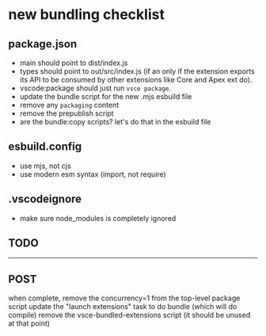 # new bundling checklist

## package.json

- main should point to dist/index.js
- types should point to out/src/index.js (if an only if the extension exports its API to be consumed by other extensions like Core and Apex ext do).
- vscode:package should just run `vsce package`.
- update the bundle script for the new .mjs esbuild file
- remove any `packaging` content
- remove the prepublish script
- are the bundle:copy scripts? let's do that in the esbuild file

## esbuild.config

- use mjs, not cjs
- use modern esm syntax (import, not require)

## .vscodeignore

- make sure node_modules is completely ignored

## TODO

---

## POST

when complete, remove the concurrency=1 from the top-level package script
update the "launch extensions" task to do bundle (which will do compile)
remove the vsce-bundled-extensions script (it should be unused at that point)
